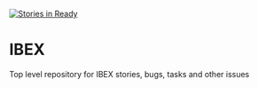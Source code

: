[![Stories in Ready](https://badge.waffle.io/ISISComputingGroup/IBEX.png?label=ready&title=Ready)](https://waffle.io/ISISComputingGroup/IBEX)
# IBEX
Top level repository for IBEX stories, bugs, tasks and other issues
